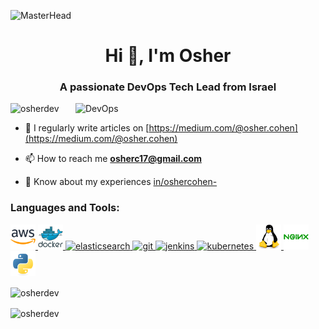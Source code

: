 ![MasterHead](https://d2908q01vomqb2.cloudfront.net/c5b76da3e608d34edb07244cd9b875ee86906328/2022/05/04/AWS_Animated_Banner_1600x200_2022.gif)
<h1 align="center">Hi 👋, I'm Osher</h1>
<h3 align="center">A passionate DevOps Tech Lead from Israel</h3>
<img align="right" alt="DevOps" width="400" src="https://www.canopusinfosystems.com/wp-content/uploads/2022/12/f9351e003b18e71a7518a6114223951d-min.gif">

<p align="left"> <img src="https://komarev.com/ghpvc/?username=osherdev&label=Profile%20views&color=0e75b6&style=flat" alt="osherdev" /> </p>

- 📝 I regularly write articles on [https://medium.com/@osher.cohen](https://medium.com/@osher.cohen)

- 📫 How to reach me **osherc17@gmail.com**

- 📄 Know about my experiences [in/oshercohen-](in/oshercohen-)


<h3 align="left">Languages and Tools:</h3>
<p align="left"> <a href="https://aws.amazon.com" target="_blank" rel="noreferrer"> <img src="https://raw.githubusercontent.com/devicons/devicon/master/icons/amazonwebservices/amazonwebservices-original-wordmark.svg" alt="aws" width="40" height="40"/> </a> <a href="https://www.docker.com/" target="_blank" rel="noreferrer"> <img src="https://raw.githubusercontent.com/devicons/devicon/master/icons/docker/docker-original-wordmark.svg" alt="docker" width="40" height="40"/> </a> <a href="https://www.elastic.co" target="_blank" rel="noreferrer"> <img src="https://www.vectorlogo.zone/logos/elastic/elastic-icon.svg" alt="elasticsearch" width="40" height="40"/> </a> <a href="https://git-scm.com/" target="_blank" rel="noreferrer"> <img src="https://www.vectorlogo.zone/logos/git-scm/git-scm-icon.svg" alt="git" width="40" height="40"/> </a> <a href="https://www.jenkins.io" target="_blank" rel="noreferrer"> <img src="https://www.vectorlogo.zone/logos/jenkins/jenkins-icon.svg" alt="jenkins" width="40" height="40"/> </a> <a href="https://kubernetes.io" target="_blank" rel="noreferrer"> <img src="https://www.vectorlogo.zone/logos/kubernetes/kubernetes-icon.svg" alt="kubernetes" width="40" height="40"/> </a> <a href="https://www.linux.org/" target="_blank" rel="noreferrer"> <img src="https://raw.githubusercontent.com/devicons/devicon/master/icons/linux/linux-original.svg" alt="linux" width="40" height="40"/> </a> <a href="https://www.nginx.com" target="_blank" rel="noreferrer"> <img src="https://raw.githubusercontent.com/devicons/devicon/master/icons/nginx/nginx-original.svg" alt="nginx" width="40" height="40"/> </a> <a href="https://www.python.org" target="_blank" rel="noreferrer"> <img src="https://raw.githubusercontent.com/devicons/devicon/master/icons/python/python-original.svg" alt="python" width="40" height="40"/> </a> </p>

<p><img align="center" src="https://github-readme-stats.vercel.app/api/top-langs?username=osherdev&show_icons=true&locale=en&layout=compact" alt="osherdev" /></p>

<p><img align="center" src="https://github-readme-streak-stats.herokuapp.com/?user=osherdev&" alt="osherdev" /></p>

